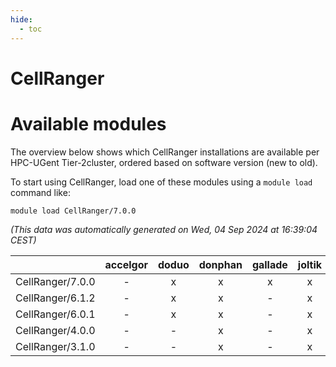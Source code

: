 ```yaml
---
hide:
  - toc
---
```


CellRanger
==========

# Available modules


The overview below shows which CellRanger installations are available per HPC-UGent Tier-2cluster, ordered based on software version (new to old).

To start using CellRanger, load one of these modules using a `module load` command like:

```shell
module load CellRanger/7.0.0
```

*(This data was automatically generated on Wed, 04 Sep 2024 at 16:39:04 CEST)*  

| |accelgor|doduo|donphan|gallade|joltik|shinx|skitty|
| :---: | :---: | :---: | :---: | :---: | :---: | :---: | :---: |
|CellRanger/7.0.0|-|x|x|x|x|-|x|
|CellRanger/6.1.2|-|x|x|-|x|-|x|
|CellRanger/6.0.1|-|x|x|-|x|-|-|
|CellRanger/4.0.0|-|-|x|-|x|-|-|
|CellRanger/3.1.0|-|-|x|-|x|-|-|
